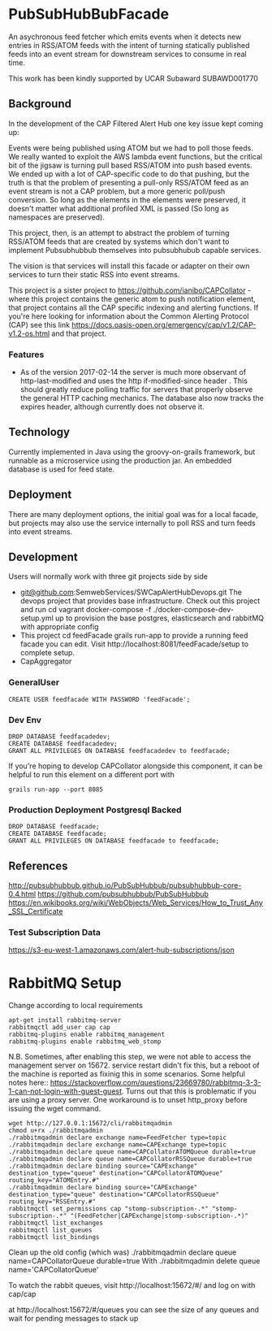 # PubSubHubBubFacade

An asychronous feed fetcher which emits events when it detects new entries in RSS/ATOM feeds with the intent of turning
statically published feeds into an event stream for downstream services to consume in real time.

This work has been kindly supported by UCAR Subaward SUBAWD001770

## Background

In the development of the CAP Filtered Alert Hub one key issue kept coming up:

Events were being published using ATOM but we had to poll those feeds. We really wanted to exploit the AWS
lambda event functions, but the critical bit of the jigsaw is turning pull based RSS/ATOM into push based
events. We ended up with a lot of CAP-specific code to do that pushing, but the truth is that the problem
of presenting a pull-only RSS/ATOM feed as an event stream is not a CAP problem, but a more generic poll/push
conversion. So long as the <entry> elements in the <feed> elements were preserved, it doesn't matter what
additional profiled XML is passed (So long as namespaces are preserved).

This project, then, is an attempt to abstract the problem of turning RSS/ATOM feeds that are created by 
systems which don't want to implement Pubsubhubbub themselves into pubsubhubub capable services.

The vision is that services will install this facade or adapter on their own services to turn their static
RSS into event streams.

This project is a sister project to https://github.com/ianibo/CAPCollator - where this project contains the
generic atom to push notification element, that project contains all the CAP specific indexing and alerting 
functions. If you're here looking for information about the Common Alerting Protocol (CAP) see
this link https://docs.oasis-open.org/emergency/cap/v1.2/CAP-v1.2-os.html and that project.

### Features

* As of the version 2017-02-14 the server is much more observant of http-last-modified and uses the http if-modified-since header . This should greatly reduce polling traffic for servers that properly observe the general HTTP caching mechanics. The database also now tracks the expires header, although currently does not observe it.

## Technology

Currently implemented in Java using the groovy-on-grails framework, but runnable as a microservice using the
production jar. An embedded database is used for feed state.

## Deployment

There are many deployment options, the initial goal was for a local facade, but projects may also use the
service internally to poll RSS and turn feeds into event streams.

## Development

Users will normally work with three git projects side by side
  * git@github.com:SemwebServices/SWCapAlertHubDevops.git
    The devops project that provides base infrastructure. Check out this project and run
      cd vagrant
      docker-compose -f ./docker-compose-dev-setup.yml up
    to provision the base postgres, elasticsearch and rabbitMQ with appropriate config
  * This project
      cd feedFacade
      grails run-app 
    to provide a running feed facade you can edit. 
    Visit http://localhost:8081/feedFacade/setup to complete setup.
  * CapAggregator
    

### GeneralUser

    CREATE USER feedfacade WITH PASSWORD 'feedFacade';

### Dev Env

    DROP DATABASE feedfacadedev;
    CREATE DATABASE feedfacadedev;
    GRANT ALL PRIVILEGES ON DATABASE feedfacadedev to feedfacade;

If you're hoping to develop CAPCollator alongside this component, it can be helpful to run this element on a different port with

    grails run-app --port 8085


### Production Deployment Postgresql Backed

    DROP DATABASE feedfacade;
    CREATE DATABASE feedfacade;
    GRANT ALL PRIVILEGES ON DATABASE feedfacade to feedfacade;


## References

http://pubsubhubbub.github.io/PubSubHubbub/pubsubhubbub-core-0.4.html
https://github.com/pubsubhubbub/PubSubHubbub
https://en.wikibooks.org/wiki/WebObjects/Web_Services/How_to_Trust_Any_SSL_Certificate

### Test Subscription Data

https://s3-eu-west-1.amazonaws.com/alert-hub-subscriptions/json



# RabbitMQ Setup

Change according to local requirements


    apt-get install rabbitmq-server
    rabbitmqctl add_user cap cap
    rabbitmq-plugins enable rabbitmq_management
    rabbitmq-plugins enable rabbitmq_web_stomp

N.B. Sometimes, after enabling this step, we were not able to access the management server on 15672. service restart didn't fix this,
but a reboot of the machine is reported as fixinig this in some scenarios. Some helpful notes here:: https://stackoverflow.com/questions/23669780/rabbitmq-3-3-1-can-not-login-with-guest-guest. Turns out that
this is problematic if you are using a proxy server. One workaround is to unset http_proxy before issuing the wget command.


    wget http://127.0.0.1:15672/cli/rabbitmqadmin
    chmod u+rx ./rabbitmqadmin
    ./rabbitmqadmin declare exchange name=FeedFetcher type=topic
    ./rabbitmqadmin declare exchange name=CAPExchange type=topic
    ./rabbitmqadmin declare queue name=CAPCollatorATOMQueue durable=true
    ./rabbitmqadmin declare queue name=CAPCollatorRSSQueue durable=true
    ./rabbitmqadmin declare binding source="CAPExchange" destination_type="queue" destination="CAPCollatorATOMQueue" routing_key="ATOMEntry.#"
    ./rabbitmqadmin declare binding source="CAPExchange" destination_type="queue" destination="CAPCollatorRSSQueue" routing_key="RSSEntry.#"
    rabbitmqctl set_permissions cap "stomp-subscription-.*" "stomp-subscription-.*" "(FeedFetcher|CAPExchange|stomp-subscription-.*)"
    rabbitmqctl list_exchanges
    rabbitmqctl list_queues
    rabbitmqctl list_bindings

Clean up the old config (which was)
    ./rabbitmqadmin declare queue name=CAPCollatorQueue durable=true
With
    ./rabbitmqadmin delete queue name='CAPCollatorQueue'



To watch the rabbit queues, visit http://localhost:15672/#/ and log on with cap/cap

at http://localhost:15672/#/queues you can see the size of any queues and wait for pending messages to stack up



